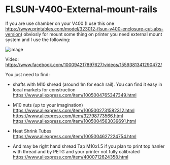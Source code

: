 # FLSUN-V400-External-mount-rails

If you are use chamber on your V400 (I use this one https://www.printables.com/model/323012-flsun-v400-enclosure-cut-abs-version) obviosly for mount some thing on 
printer you need external mount system and I use the following:

![image](https://github.com/ViktorDiy/FLSUN-V400-External-mount-rails/assets/147925158/8b0ee1f9-2355-4b3a-8d2f-65948524fad7)

Video:
https://www.facebook.com/100094217897627/videos/1559381341290472/

You just need to find:

- shafts with M10 shread (around 1m for each rail). You can find it easy in local markets for construction https://www.aliexpress.com/item/1005004765347349.html
  
- M10 nuts (up to your imagination)
  https://www.aliexpress.com/item/1005002731582312.html
  https://www.aliexpress.com/item/32798773566.html
  https://www.aliexpress.com/item/1005004563039691.html
  
- Heat Shrink Tubes https://www.aliexpress.com/item/1005004627224754.html

- And may be right hand shread Tap M10x1.5 if you plan to print top hanler with thread and by PETG and your printer not fully calibrated https://www.aliexpress.com/item/4000712624358.html

